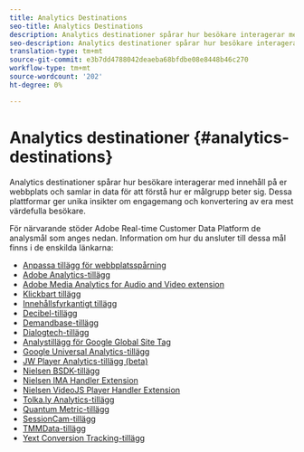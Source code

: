 ```yaml
---
title: Analytics Destinations
seo-title: Analytics Destinations
description: Analytics destinationer spårar hur besökare interagerar med innehåll på er webbplats och samlar in data för att förstå hur er målgrupp beter sig. Dessa plattformar ger unika insikter om engagemang och konvertering av era mest värdefulla besökare.
seo-description: Analytics destinationer spårar hur besökare interagerar med innehåll på er webbplats och samlar in data för att förstå hur er målgrupp beter sig. Dessa plattformar ger unika insikter om engagemang och konvertering av era mest värdefulla besökare.
translation-type: tm+mt
source-git-commit: e3b7dd4788042deaeba68bfdbe08e8448b46c270
workflow-type: tm+mt
source-wordcount: '202'
ht-degree: 0%

---
```



# Analytics destinationer {#analytics-destinations}

Analytics destinationer spårar hur besökare interagerar med innehåll på er webbplats och samlar in data för att förstå hur er målgrupp beter sig. Dessa plattformar ger unika insikter om engagemang och konvertering av era mest värdefulla besökare.

För närvarande stöder Adobe Real-time Customer Data Platform de analysmål som anges nedan. Information om hur du ansluter till dessa mål finns i de enskilda länkarna:

* [Anpassa tillägg för webbplatsspårning](/help/rtcdp/destinations/adform-extension.md)
* [Adobe Analytics-tillägg](/help/rtcdp/destinations/adobe-analytics-extension.md)
* [Adobe Media Analytics for Audio and Video extension](/help/rtcdp/destinations/adobe-video-analytics-extension.md)
* [Klickbart tillägg](/help/rtcdp/destinations/clicktale-extension.md)
* [Innehållsfyrkantigt tillägg](/help/rtcdp/destinations/contentsquare-extension.md)
* [Decibel-tillägg](/help/rtcdp/destinations/decibel-extension.md)
* [Demandbase-tillägg](/help/rtcdp/destinations/demandbase-extension.md)
* [Dialogtech-tillägg](/help/rtcdp/destinations/dialogtech-extension.md)
* [Analystillägg för Google Global Site Tag](/help/rtcdp/destinations/gtag-analytics-extension.md)
* [Google Universal Analytics-tillägg](/help/rtcdp/destinations/google-universal-analytics-extension.md)
* [JW Player Analytics-tillägg (beta)](/help/rtcdp/destinations/jw-player-analytics-extension.md)
* [Nielsen BSDK-tillägg](nielsen-bsdk-extension.md)
* [Nielsen IMA Handler Extension](nielsen-ima-extension.md)
* [Nielsen VideoJS Player Handler Extension](nielsen-videojs-extension.md)
* [Tolka.ly Analytics-tillägg](parsely-extension.md)
* [Quantum Metric-tillägg](quantum-metric-extension.md)
* [SessionCam-tillägg](sessioncam-extension.md)
* [TMMData-tillägg](tmmdata-extension.md)
* [Yext Conversion Tracking-tillägg](yext-extension.md)

